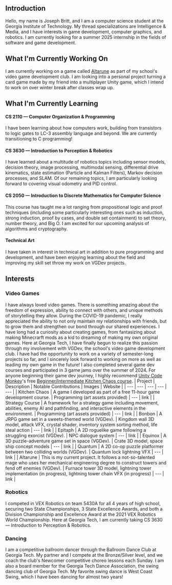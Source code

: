 ## Introduction
Hello, my name is Joseph Britt, and I am a computer science student at the Georgia Institute of Technology. My thread specializations are Intelligence & Media, and I have interests in game development, computer graphics, and robotics. I am currently looking for a summer 2025 internship in the fields of software and game development.

## What I'm Currently Working On
I am currently working on a game called [Altarune](https://github.com/Carlijavier5/Altarune) as part of my school's video game development club. I am looking into a personal project turning a card game made by my friend into a multiplayer Unity game, which I intend to work on over winter break after classes wrap up.

## What I'm Currently Learning
#### CS 2110 — Computer Organization & Programming
I have been learning about how computers work, building from transistors to logic gates to LC-3 assembly language and beyond. We are currently transitioning to C programming!
#### CS 3630 — Introduction to Perception & Robotics
I have learned about a multitude of robotics topics including sensor models, decision theory, image processing, multimodal sensing, differential drive kinematics, state estimation (Particle and Kalman Filters), Markov decision processes, and SLAM. Of our remaining topics, I am particularly looking forward to covering visual odometry and PID control.
#### CS 2050 — Introduction to Discrete Mathematics for Computer Science
This course has taught me a lot ranging from propositional logic and proof techniques (including some particularly interesting ones such as induction, strong induction, proof by cases, and double set containment) to set theory, number theory, and Big O. I am excited for our upcoming analysis of algorithms and cryptography.
#### Technical Art
I have taken in interest in technical art in addition to pure programming and development, and have been enjoying learning about the field and improving my skill set throw my work on VGDev projects.

## Interests
### Video Games
I have always loved video games. There is something amazing about the freedom of expression, ability to connect with others, and unique methods of storytelling they allow. During the COVID-19 pandemic, I really appreciated the ability to not only maintain my relationships with friends, but to grow them and strengthen our bond through our shared experiences. I have long had a curiosity about creating games, from fantasizing about making Minecrarft mods as a kid to dreaming of making my own original games. Here at Georgia Tech, I have finally begun to realize this passion through my involvement with VGDev, the school's video game development club. I have had the opportunity to work on a variety of semester-long projects so far, and I sincerely look forward to working on more as well as leading my own game in the future! I also completed several game dev courses and participated in 3 game jams over the summer of 2024. For anyone beginning their game dev journey, I highly recommend [Unity Code Monkey](https://unitycodemonkey.com/)'s free [Beginner/Intermediate Kitchen Chaos course](https://www.youtube.com/watch?v=AmGSEH7QcDg&t=23852s).
| Project | Description | Notable Contributions | Images | Website |
| --- | --- | --- | --- | --- |
| Kitchen Chaos | A game I developed as part of a free 11-hour game development course. | Programming (art assets provided) | --- | link |
| Strategy Course | A framework for a strategy game including movement, abilities, enemy AI and pathfinding, and interactive elements in the environment. | Programming (art assets provided) | --- | link |
| Bonbon | A JRPG game set in a sweets-themed world (VGDev). | Kingdom wall 3D model, attack VFX, crystal shader, inventory system sorting method, life steal action | --- | link |
| Epitaph | A 2D roguelike game following a struggling exorcist (VGDev). | NPC dialogue system | --- | link |
| Equinox | A 3D puzzle-adventure game set in space (VGDev). | Crate 3D model, space ship concept models | --- | link |
| Quantum | A 2D co-op puzzle platformer between two colliding worlds (VGDev). | Quantum lock lightning VFX | --- | link |
| Altarune | This is my current project. It follows a not-so-talented mage who uses her mechanical engineering degree to construct towers and fend off enemies (VGDev). | Furnace tower 3D model, lightning tower implementation (in progress), lightning tower chain VFX (in progress) | --- | link |

### Robotics
I competed in VEX Robotics on team 5430A for all 4 years of high school, securing two State Championships, 3 State Excellence Awards, and both a Division Championship and Excellence Award at the 2021 VEX Robotics World Championship. Here at Georgia Tech, I am currently taking CS 3630 — Introduction to Perception & Robotics.

### Dancing
I am a competitive ballroom dancer through the Ballroom Dance Club at Georgia Tech. My partner and I compete at the Bronze/Silver level, and we coach the club's Newcomer competitive choreo lessons each Sunday. I am also a board member for the Georgia Tech Dance Association, the swing dancing club of Georgia Tech. My favorite swing dance is West Coast Swing, which I have been dancing for almost two years!

<!--
**Joseph-Britt/Joseph-Britt** is a ✨ _special_ ✨ repository because its `README.md` (this file) appears on your GitHub profile.

Here are some ideas to get you started:

- 🔭 I’m currently working on ...
- 🌱 I’m currently learning ...
- 👯 I’m looking to collaborate on ...
- 🤔 I’m looking for help with ...
- 💬 Ask me about ...
- 📫 How to reach me: ...
- 😄 Pronouns: ...
- ⚡ Fun fact: ...
-->
